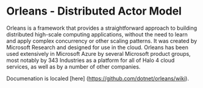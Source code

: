 Orleans - Distributed Actor Model
=======

Orleans is a framework that provides a straightforward approach to building distributed high-scale computing applications, without the need to learn and apply complex concurrency or other scaling patterns. It was created by Microsoft Research and designed for use in the cloud. Orleans has been used extensively in Microsoft Azure by several Microsoft product groups, most notably by 343 Industries as a platform for all of Halo 4 cloud services, as well as by a number of other companies.

Documenation is localed [here] (https://github.com/dotnet/orleans/wiki).
